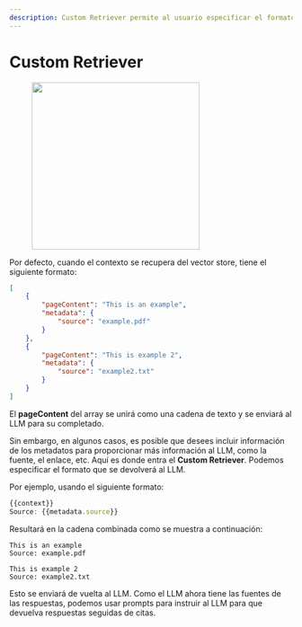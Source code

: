 ```yaml
---
description: Custom Retriever permite al usuario especificar el formato del contexto para el LLM
---
```


# Custom Retriever

<figure><img src="../../../.gitbook/assets/image (3) (1) (1).png" alt="" width="298"><figcaption></figcaption></figure>

Por defecto, cuando el contexto se recupera del vector store, tiene el siguiente formato:

```json
[ 
    {
        "pageContent": "This is an example",
        "metadata": {
            "source": "example.pdf"
        }
    },
    {
        "pageContent": "This is example 2",
        "metadata": {
            "source": "example2.txt"
        }
    }
]
```

El **pageContent** del array se unirá como una cadena de texto y se enviará al LLM para su completado.

Sin embargo, en algunos casos, es posible que desees incluir información de los metadatos para proporcionar más información al LLM, como la fuente, el enlace, etc. Aquí es donde entra el **Custom Retriever**. Podemos especificar el formato que se devolverá al LLM.

Por ejemplo, usando el siguiente formato:

```javascript
{{context}}
Source: {{metadata.source}}
```

Resultará en la cadena combinada como se muestra a continuación:

```
This is an example
Source: example.pdf

This is example 2
Source: example2.txt
```

Esto se enviará de vuelta al LLM. Como el LLM ahora tiene las fuentes de las respuestas, podemos usar prompts para instruir al LLM para que devuelva respuestas seguidas de citas.
